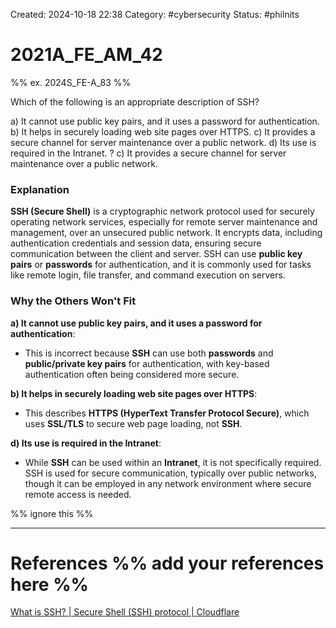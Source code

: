 Created: 2024-10-18 22:38
Category: #cybersecurity
Status: #philnits



# 2021A_FE_AM_42

%% ex. 2024S_FE-A_83 %%

Which of the following is an appropriate description of SSH?

a) It cannot use public key pairs, and it uses a password for authentication.
b) It helps in securely loading web site pages over HTTPS.
c) It provides a secure channel for server maintenance over a public network.
d) Its use is required in the Intranet.
?
c) It provides a secure channel for server maintenance over a public network.
### Explanation

**SSH (Secure Shell)** is a cryptographic network protocol used for securely operating network services, especially for remote server maintenance and management, over an unsecured public network. It encrypts data, including authentication credentials and session data, ensuring secure communication between the client and server. SSH can use **public key pairs** or **passwords** for authentication, and it is commonly used for tasks like remote login, file transfer, and command execution on servers.
### Why the Others Won't Fit

**a) It cannot use public key pairs, and it uses a password for authentication**:

- This is incorrect because **SSH** can use both **passwords** and **public/private key pairs** for authentication, with key-based authentication often being considered more secure.

**b) It helps in securely loading web site pages over HTTPS**:

- This describes **HTTPS (HyperText Transfer Protocol Secure)**, which uses **SSL/TLS** to secure web page loading, not **SSH**.

**d) Its use is required in the Intranet**:

- While **SSH** can be used within an **Intranet**, it is not specifically required. SSH is used for secure communication, typically over public networks, though it can be employed in any network environment where secure remote access is needed.





%% ignore this %%
<!--SR:!2025-05-11,60,310-->
---









# References %% add your references here %%
[What is SSH? | Secure Shell (SSH) protocol | Cloudflare](https://www.cloudflare.com/learning/access-management/what-is-ssh/)